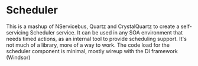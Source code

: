 # Scheduler

This is a mashup of NServicebus, Quartz and CrystalQuartz to create a self-servicing Scheduler service.
It can be used in any SOA environment that needs timed actions, as an internal tool to provide scheduling support.
It's not much of a library, more of a way to work. The code load for the scheduler component is minimal, mostly wireup with the DI framework (Windsor)
